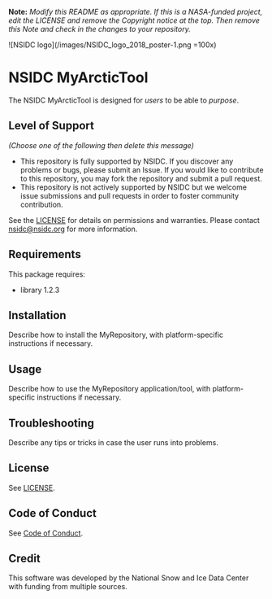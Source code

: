 **Note:** _Modify this README as appropriate. If this is a NASA-funded project, edit the LICENSE and remove the Copyright notice at the top. Then remove this Note and check in the changes to your repository._

![NSIDC logo](/images/NSIDC_logo_2018_poster-1.png =100x)


# NSIDC MyArcticTool

The NSIDC MyArcticTool is designed for _users_ to be able to _purpose_.

## Level of Support

_(Choose one of the following then delete this message)_

* This repository is fully supported by NSIDC. If you discover any problems or bugs, please submit an Issue. If you would like to contribute to this repository, you may fork the repository and submit a pull request. 
* This repository is not actively supported by NSIDC but we welcome issue submissions and pull requests in order to foster community contribution.

See the [LICENSE](LICENSE) for details on permissions and warranties. Please contact nsidc@nsidc.org for more information.

## Requirements

This package requires:
* library 1.2.3

## Installation

Describe how to install the MyRepository, with platform-specific instructions if necessary.

## Usage

Describe how to use the MyRepository application/tool, with platform-specific instructions if necessary.

## Troubleshooting

Describe any tips or tricks in case the user runs into problems.

## License

See [LICENSE](LICENSE).

## Code of Conduct

See [Code of Conduct](CODE_OF_CONDUCT.md).

## Credit

This software was developed by the National Snow and Ice Data Center with funding from multiple sources.
